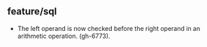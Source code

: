 ## feature/sql

* The left operand is now checked before the right operand in an arithmetic
  operation. (gh-6773).
